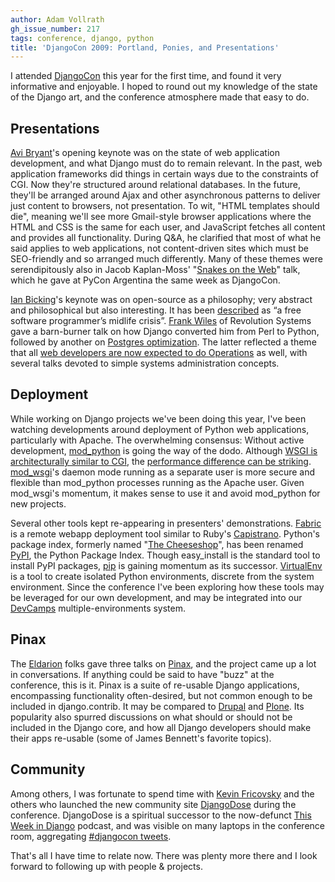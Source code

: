 ```yaml
---
author: Adam Vollrath
gh_issue_number: 217
tags: conference, django, python
title: 'DjangoCon 2009: Portland, Ponies, and Presentations'
---
```


I attended [DjangoCon](http://www.djangocon.org/) this year for the first time, and found it very informative and enjoyable. I hoped to round out my knowledge of the state of the Django art, and the conference atmosphere made that easy to do.

## Presentations

[Avi Bryant](http://www.avibryant.com/)'s opening keynote was on the state of web application development, and what Django must do to remain relevant. In the past, web application frameworks did things in certain ways due to the constraints of CGI. Now they're structured around relational databases. In the future, they'll be arranged around Ajax and other asynchronous patterns to deliver just content to browsers, not presentation. To wit, "HTML templates should die", meaning we'll see more Gmail-style browser applications where the HTML and CSS is the same for each user, and JavaScript fetches all content and provides all functionality. During Q&amp;A, he clarified that most of what he said applies to web applications, not content-driven sites which must be SEO-friendly and so arranged much differently.  Many of these themes were serendipitously also in Jacob Kaplan-Moss' "[Snakes on the Web](http://jacobian.org/writing/snakes-on-the-web/)" talk, which he gave at PyCon Argentina the same week as DjangoCon.

[Ian Bicking](http://ianbicking.org/)'s keynote was on open-source as a philosophy; very abstract and philosophical but also interesting. It has been [described](http://www.sauria.com/blog/2009/09/12/djangocon-2009/) as “a free software programmer’s midlife crisis”. [Frank Wiles](http://www.revsys.com/about/bio/frankwiles.html) of Revolution Systems gave a barn-burner talk on how Django converted him from Perl to Python, followed by another on [Postgres optimization](/technology/postgresql). The latter reflected a theme that all [web developers are now expected to do Operations](http://times.usefulinc.com/2008/06/16-ops-now) as well, with several talks devoted to simple systems administration concepts.

## Deployment

While working on Django projects we've been doing this year, I've been watching developments around deployment of Python web applications, particularly with Apache. The overwhelming consensus: Without active development, [mod_python](http://www.modpython.org/) is going the way of the dodo. Although [WSGI is architecturally similar to CGI](http://www.b-list.org/weblog/2009/aug/10/wsgi/), the [performance difference can be striking](http://collingrady.wordpress.com/2009/01/06/mod_python-versus-mod_wsgi/). [mod_wsgi](http://code.google.com/p/modwsgi/)'s daemon mode running as a separate user is more secure and flexible than mod_python processes running as the Apache user. Given mod_wsgi's momentum, it makes sense to use it and avoid mod_python for new projects.

Several other tools kept re-appearing in presenters' demonstrations. [Fabric](http://fabfile.org/) is a remote webapp deployment tool similar to Ruby's [Capistrano](http://www.capify.org/). Python's package index, formerly named "[The Cheeseshop](http://www.youtube.com/watch?v=B3KBuQHHKx0)", has been renamed [PyPI](http://pypi.python.org/), the Python Package Index.  Though easy_install is the standard tool to install PyPI packages, [pip](http://pypi.python.org/pypi/pip) is gaining momentum as its successor. [VirtualEnv](http://pypi.python.org/pypi/virtualenv) is a tool to create isolated Python environments, discrete from the system environment.  Since the conference I've been exploring how these tools may be leveraged for our own development, and may be integrated into our [DevCamps](http://www.devcamps.org/) multiple-environments system.

## Pinax

The [Eldarion](http://eldarion.com/) folks gave three talks on [Pinax](http://pinaxproject.com/), and the project came up a lot in conversations. If anything could be said to have "buzz" at the conference, this is it. Pinax is a suite of re-usable Django applications, encompassing functionality often-desired, but not common enough to be included in django.contrib. It may be compared to [Drupal](http://drupal.org/) and [Plone](http://plone.org/).  Its popularity also spurred discussions on what should or should not be included in the Django core, and how all Django developers should make their apps re-usable (some of James Bennett's favorite topics).

## Community

Among others, I was fortunate to spend time with [Kevin Fricovsky](http://www.montylounge.com/) and the others who launched the new community site [DjangoDose](http://djangodose.com/) during the conference. DjangoDose is a spiritual successor to the now-defunct [This Week in Django](http://thisweekindjango.com/) podcast, and was visible on many laptops in the conference room, aggregating [#djangocon tweets](http://hashtags.org/djangocon).

That's all I have time to relate now. There was plenty more there and I look forward to following up with people &amp; projects.
